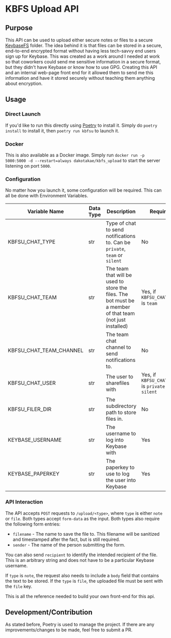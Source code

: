 # KBFS Upload API

## Purpose

This API can be used to upload either secure notes or files to a secure [KeybaseFS](https://keybase.io) folder. The idea behind it is that files can be stored in a secure, end-to-end encrypted format without having less tech-savvy end users sign up for Keybase. This was created as a work around I needed at work so that coworkers could send me sensitive information in a secure format, but they didn't have Keybase or know how to use GPG. Creating this API and an internal web-page front end for it allowed them to send me this information and have it stored securely without teaching them anything about encryption.

## Usage

### Direct Launch

If you'd like to run this directly using [Poetry](https://python-poetry.org/) to install it. Simply do `poetry install` to install it, then `poetry run kbfsu` to launch it.

### Docker

This is also available as a Docker image. Simply run `docker run -p 5000:5000 -d --restart=always dakotakae/kbfs_upload` to start the server listening on port `5000`.

### Configuration

No matter how you launch it, some configuration will be required. This can all be done with Environment Variables.

|Variable Name          |Data Type|Description                                                                                              |Required                                          |Default                   |
|-----------------------|---------|---------------------------------------------------------------------------------------------------------|--------------------------------------------------|--------------------------|
|KBFSU_CHAT_TYPE        |str      |Type of chat to send notifications to. Can be `private`, `team` or `silent`                              |No                                                |silent                    |
|KBFSU_CHAT_TEAM        |str      |The team that will be used to store the files. The bot must be a member of that team (not just installed)|Yes, if `KBFSU_CHAT_TYPE` is `team`               |none                      |
|KBFSU_CHAT_TEAM_CHANNEL|str      |The team chat channel to send notifications to.                                                          |No                                                |general                   |
|KBFSU_CHAT_USER        |str      |The user to sharefiles with                                                                              |Yes, if `KBFSU_CHAT_TYPE` is `private` or `silent`|Same as `KEYBASE_USERNAME`|
|KBFSU_FILER_DIR        |str      |The subdirectory path to store files in.                                                                 |No                                                |none                      |
|KEYBASE_USERNAME       |str      |The username to log into Keybase with                                                                    |Yes                                               |none                      |
|KEYBASE_PAPERKEY       |str      |The paperkey to use to log the user into Keybase                                                         |Yes                                               |none                      |


### API Interaction

The API accepts `POST` requests to `/upload/<type>`, where `type` is either `note` or `file`. Both types accept `form-data` as the input. Both types also require the following form entries:

* `filename` - The name to save the file to. This filename will be sanitized and timestamped after the fact, but is still required.
* `sender` - The name of the person submitting the form.

You can also send `recipient` to identify the intended recipient of the file. This is an arbitrary string and does not have to be a particular Keybase username.

If `type` is `note`, the request also needs to include a `body` field that contains the text to be stored. If the `type` is `file`, the uploaded file must be sent with the `file` key.

This is all the reference needed to build your own front-end for this api.

## Development/Contribution

As stated before, Poetry is used to manage the project. If there are any improvements/changes to be made, feel free to submit a PR.